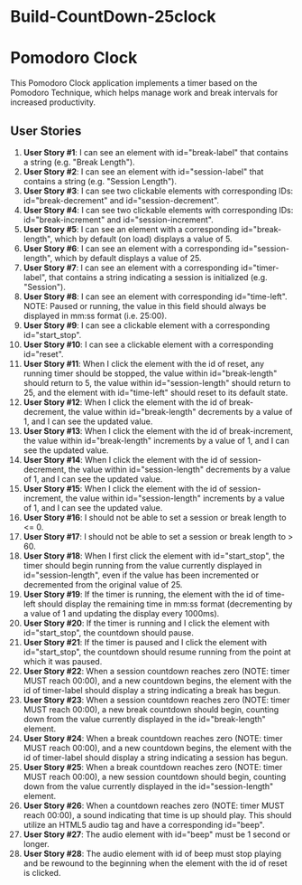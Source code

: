 # Build-CountDown-25clock
# Pomodoro Clock

This Pomodoro Clock application implements a timer based on the Pomodoro Technique, which helps manage work and break intervals for increased productivity.

## User Stories

1. **User Story #1**: I can see an element with id="break-label" that contains a string (e.g. "Break Length").
2. **User Story #2**: I can see an element with id="session-label" that contains a string (e.g. "Session Length").
3. **User Story #3**: I can see two clickable elements with corresponding IDs: id="break-decrement" and id="session-decrement".
4. **User Story #4**: I can see two clickable elements with corresponding IDs: id="break-increment" and id="session-increment".
5. **User Story #5**: I can see an element with a corresponding id="break-length", which by default (on load) displays a value of 5.
6. **User Story #6**: I can see an element with a corresponding id="session-length", which by default displays a value of 25.
7. **User Story #7**: I can see an element with a corresponding id="timer-label", that contains a string indicating a session is initialized (e.g. "Session").
8. **User Story #8**: I can see an element with corresponding id="time-left". NOTE: Paused or running, the value in this field should always be displayed in mm:ss format (i.e. 25:00).
9. **User Story #9**: I can see a clickable element with a corresponding id="start_stop".
10. **User Story #10**: I can see a clickable element with a corresponding id="reset".
11. **User Story #11**: When I click the element with the id of reset, any running timer should be stopped, the value within id="break-length" should return to 5, the value within id="session-length" should return to 25, and the element with id="time-left" should reset to its default state.
12. **User Story #12**: When I click the element with the id of break-decrement, the value within id="break-length" decrements by a value of 1, and I can see the updated value.
13. **User Story #13**: When I click the element with the id of break-increment, the value within id="break-length" increments by a value of 1, and I can see the updated value.
14. **User Story #14**: When I click the element with the id of session-decrement, the value within id="session-length" decrements by a value of 1, and I can see the updated value.
15. **User Story #15**: When I click the element with the id of session-increment, the value within id="session-length" increments by a value of 1, and I can see the updated value.
16. **User Story #16**: I should not be able to set a session or break length to <= 0.
17. **User Story #17**: I should not be able to set a session or break length to > 60.
18. **User Story #18**: When I first click the element with id="start_stop", the timer should begin running from the value currently displayed in id="session-length", even if the value has been incremented or decremented from the original value of 25.
19. **User Story #19**: If the timer is running, the element with the id of time-left should display the remaining time in mm:ss format (decrementing by a value of 1 and updating the display every 1000ms).
20. **User Story #20**: If the timer is running and I click the element with id="start_stop", the countdown should pause.
21. **User Story #21**: If the timer is paused and I click the element with id="start_stop", the countdown should resume running from the point at which it was paused.
22. **User Story #22**: When a session countdown reaches zero (NOTE: timer MUST reach 00:00), and a new countdown begins, the element with the id of timer-label should display a string indicating a break has begun.
23. **User Story #23**: When a session countdown reaches zero (NOTE: timer MUST reach 00:00), a new break countdown should begin, counting down from the value currently displayed in the id="break-length" element.
24. **User Story #24**: When a break countdown reaches zero (NOTE: timer MUST reach 00:00), and a new countdown begins, the element with the id of timer-label should display a string indicating a session has begun.
25. **User Story #25**: When a break countdown reaches zero (NOTE: timer MUST reach 00:00), a new session countdown should begin, counting down from the value currently displayed in the id="session-length" element.
26. **User Story #26**: When a countdown reaches zero (NOTE: timer MUST reach 00:00), a sound indicating that time is up should play. This should utilize an HTML5 audio tag and have a corresponding id="beep".
27. **User Story #27**: The audio element with id="beep" must be 1 second or longer.
28. **User Story #28**: The audio element with id of beep must stop playing and be rewound to the beginning when the element with the id of reset is clicked.
